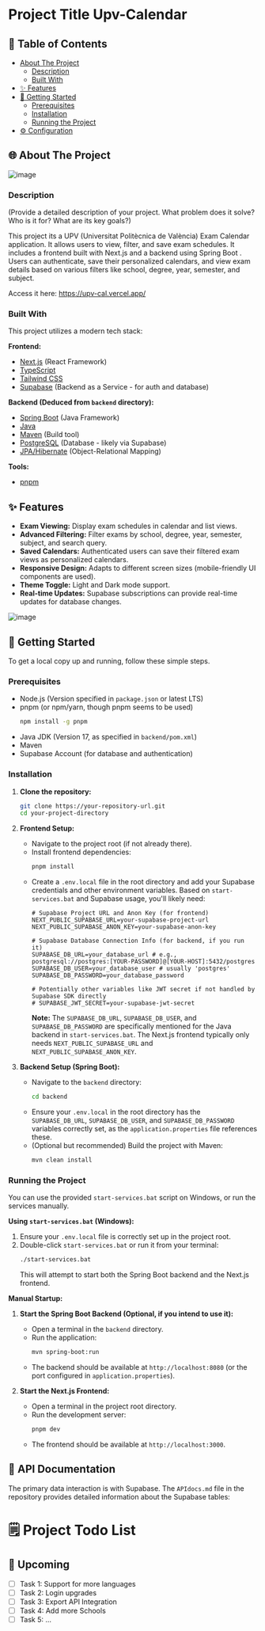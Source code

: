 # Project Title Upv-Calendar

## 📖 Table of Contents

- [About The Project](#about-the-project)
  - [Description](#description)
  - [Built With](#built-with)
- [✨ Features](#features)
- [🚀 Getting Started](#getting-started)
  - [Prerequisites](#prerequisites)
  - [Installation](#installation)
  - [Running the Project](#running-the-project)
- [⚙️ Configuration](#configuration)


## <a name="about-the-project"></a>🌐 About The Project

![image](https://github.com/user-attachments/assets/845923f9-0058-4051-962c-1b0e6bf5a431)


### <a name="description"></a>Description

(Provide a detailed description of your project. What problem does it solve? Who is it for? What are its key goals?)

This project its a UPV (Universitat Politècnica de València) Exam Calendar application. It allows users to view, filter, and save exam schedules. It includes a frontend built with Next.js and a backend using Spring Boot . Users can authenticate, save their personalized calendars, and view exam details based on various filters like school, degree, year, semester, and subject.

Access it here: https://upv-cal.vercel.app/

### <a name="built-with"></a>Built With

This project utilizes a modern tech stack:

**Frontend:**
*   [Next.js](https://nextjs.org/) (React Framework)
*   [TypeScript](https://www.typescriptlang.org/)
*   [Tailwind CSS](https://tailwindcss.com/)
*   [Supabase](https://supabase.io/) (Backend as a Service - for auth and database)

**Backend (Deduced from `backend` directory):**
*   [Spring Boot](https://spring.io/projects/spring-boot) (Java Framework)
*   [Java](https://www.java.com/)
*   [Maven](https://maven.apache.org/) (Build tool)
*   [PostgreSQL](https://www.postgresql.org/) (Database - likely via Supabase)
*   [JPA/Hibernate](https://hibernate.org/orm/) (Object-Relational Mapping)

**Tools:**
*   [pnpm](https://pnpm.io/)

## <a name="features"></a>✨ Features

*   **Exam Viewing:** Display exam schedules in calendar and list views.
*   **Advanced Filtering:** Filter exams by school, degree, year, semester, subject, and search query.
*   **Saved Calendars:** Authenticated users can save their filtered exam views as personalized calendars.
*   **Responsive Design:** Adapts to different screen sizes (mobile-friendly UI components are used).
*   **Theme Toggle:** Light and Dark mode support.
*   **Real-time Updates:** Supabase subscriptions can provide real-time updates for database changes.

![image](https://github.com/user-attachments/assets/4b9b035b-08ae-41d9-8904-718fde278a94)


## <a name="getting-started"></a>🚀 Getting Started

To get a local copy up and running, follow these simple steps.

### <a name="prerequisites"></a>Prerequisites

*   Node.js (Version specified in `package.json` or latest LTS)
*   pnpm (or npm/yarn, though pnpm seems to be used)
    ```bash
    npm install -g pnpm
    ```
*   Java JDK (Version 17, as specified in `backend/pom.xml`)
*   Maven
*   Supabase Account (for database and authentication)

### <a name="installation"></a>Installation

1.  **Clone the repository:**
    ```bash
    git clone https://your-repository-url.git
    cd your-project-directory
    ```
2.  **Frontend Setup:**
    *   Navigate to the project root (if not already there).
    *   Install frontend dependencies:
        ```bash
        pnpm install
        ```
    *   Create a `.env.local` file in the root directory and add your Supabase credentials and other environment variables. Based on `start-services.bat` and Supabase usage, you'll likely need:
        ```env
        # Supabase Project URL and Anon Key (for frontend)
        NEXT_PUBLIC_SUPABASE_URL=your-supabase-project-url
        NEXT_PUBLIC_SUPABASE_ANON_KEY=your-supabase-anon-key

        # Supabase Database Connection Info (for backend, if you run it)
        SUPABASE_DB_URL=your_database_url # e.g., postgresql://postgres:[YOUR-PASSWORD]@[YOUR-HOST]:5432/postgres
        SUPABASE_DB_USER=your_database_user # usually 'postgres'
        SUPABASE_DB_PASSWORD=your_database_password

        # Potentially other variables like JWT secret if not handled by Supabase SDK directly
        # SUPABASE_JWT_SECRET=your-supabase-jwt-secret
        ```
        **Note:** The `SUPABASE_DB_URL`, `SUPABASE_DB_USER`, and `SUPABASE_DB_PASSWORD` are specifically mentioned for the Java backend in `start-services.bat`. The Next.js frontend typically only needs `NEXT_PUBLIC_SUPABASE_URL` and `NEXT_PUBLIC_SUPABASE_ANON_KEY`.

3.  **Backend Setup (Spring Boot):**
    *   Navigate to the `backend` directory:
        ```bash
        cd backend
        ```
    *   Ensure your `.env.local` in the root directory has the `SUPABASE_DB_URL`, `SUPABASE_DB_USER`, and `SUPABASE_DB_PASSWORD` variables correctly set, as the `application.properties` file references these.
    *   (Optional but recommended) Build the project with Maven:
        ```bash
        mvn clean install
        ```

### <a name="running-the-project"></a>Running the Project

You can use the provided `start-services.bat` script on Windows, or run the services manually.

**Using `start-services.bat` (Windows):**
1.  Ensure your `.env.local` file is correctly set up in the project root.
2.  Double-click `start-services.bat` or run it from your terminal:
    ```bash
    ./start-services.bat
    ```
    This will attempt to start both the Spring Boot backend and the Next.js frontend.

**Manual Startup:**

1.  **Start the Spring Boot Backend (Optional, if you intend to use it):**
    *   Open a terminal in the `backend` directory.
    *   Run the application:
        ```bash
        mvn spring-boot:run
        ```
    *   The backend should be available at `http://localhost:8080` (or the port configured in `application.properties`).

2.  **Start the Next.js Frontend:**
    *   Open a terminal in the project root directory.
    *   Run the development server:
        ```bash
        pnpm dev
        ```
    *   The frontend should be available at `http://localhost:3000`.
  
      
## <a name="api-documentation"></a>📄 API Documentation

The primary data interaction is with Supabase. The `APIdocs.md` file in the repository provides detailed information about the Supabase tables:


# 🗒️ Project Todo List

## 🔮 Upcoming
- [ ] Task 1: Support for more languages
- [ ] Task 2: Login upgrades
- [ ] Task 3: Export API Integration
- [ ] Task 4: Add more Schools
- [ ] Task 5: ...

